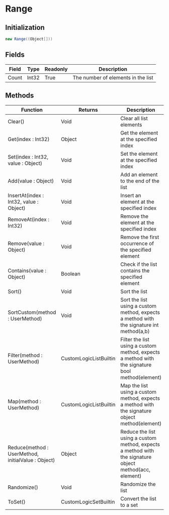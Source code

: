 # Range
## Initialization
```csharp
new Range((Object[]))
```
## Fields
|Field|Type|Readonly|Description|
|---|---|---|---|
|Count|Int32|True|The number of elements in the list|
## Methods
|Function|Returns|Description|
|---|---|---|
|Clear()|Void|Clear all list elements|
|Get(index : Int32)|Object|Get the element at the specified index|
|Set(index : Int32, value : Object)|Void|Set the element at the specified index|
|Add(value : Object)|Void|Add an element to the end of the list|
|InsertAt(index : Int32, value : Object)|Void|Insert an element at the specified index|
|RemoveAt(index : Int32)|Void|Remove the element at the specified index|
|Remove(value : Object)|Void|Remove the first occurrence of the specified element|
|Contains(value : Object)|Boolean|Check if the list contains the specified element|
|Sort()|Void|Sort the list|
|SortCustom(method : UserMethod)|Void|Sort the list using a custom method, expects a method with the signature int method(a,b)|
|Filter(method : UserMethod)|CustomLogicListBuiltin|Filter the list using a custom method, expects a method with the signature bool method(element)|
|Map(method : UserMethod)|CustomLogicListBuiltin|Map the list using a custom method, expects a method with the signature object method(element)|
|Reduce(method : UserMethod, initialValue : Object)|Object|Reduce the list using a custom method, expects a method with the signature object method(acc, element)|
|Randomize()|Void|Randomize the list|
|ToSet()|CustomLogicSetBuiltin|Convert the list to a set|
